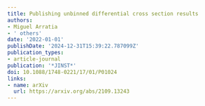 ```yaml
---
title: Publishing unbinned differential cross section results
authors:
- Miguel Arratia
- ' others'
date: '2022-01-01'
publishDate: '2024-12-31T15:39:22.787099Z'
publication_types:
- article-journal
publication: '*JINST*'
doi: 10.1088/1748-0221/17/01/P01024
links:
- name: arXiv
  url: https://arxiv.org/abs/2109.13243
---
```

